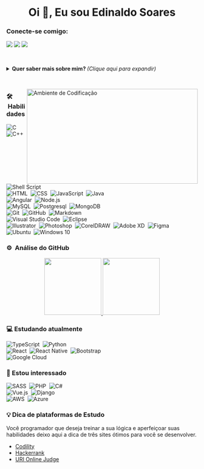 <!--
**ednaldosdl/ednaldosdl** is a ✨ _special_ ✨ repository because its `README.md` (this file) appears on your GitHub profile.

Here are some ideas to get you started:

- 🔭 I’m currently working on ...
- 🌱 I’m currently learning ...
- 👯 I’m looking to collaborate on ...
- 🤔 I’m looking for help with ...
- 💬 Ask me about ...
- 📫 How to reach me: ...
- 😄 Pronouns: ...
- ⚡ Fun fact: ...
-->

<h1 align="center">Oi 👋, Eu sou Edinaldo Soares</h1>

<h3 align="left">Conecte-se comigo:</h3>

<p align="left">
<a href="https://linkedin.com/in/edinaldo-soares-44243b151"><img src="https://img.shields.io/badge/-Edinaldo-05122A?style=flat&logo=linkedin"/></a>
<a href="https://mail.google.com/mail/u/0/?tab=rm&ogbl&pli=1#inbox"><img src="https://img.shields.io/badge/-@edinaldosdl-05122A?style=flat&logo=instagram"/></a>
<a href="https://mail.google.com/mail/u/0/?tab=rm&ogbl&pli=1#inbox"><img src="https://img.shields.io/badge/-ednaldosdl-05122A?style=flat&logo=gmail"/></a>
</p>

&nbsp;

<details>
  <summary> <b> Quer saber mais sobre mim? </b> <i>(Clique aqui para expandir)</i> </summary>
  
### Seja bem vindo ao meu repositório! 👋
##### Estou cursando Análise e Desenvolvimente de Sistemas, em busca de oportunidades e colaboração em projetos relacionados à Front-End e aprimorar o conhecimento.

- 🔍 Atualmente aberto a novas oportunidades.
- 🔭 Trabalhando em um projeto de E-Commerce Pessoal (em andamento) e também estou aprimorar conhecimento em estrutura de dados e algoritmos regularmente.
- 🌱 Estudando Front-End e aprofundando o conhecimento em Javascrit.
- 🤝 Neste momento busco colaborar com projetos Front-end e a profundar os conhecimentos.
- 💬 Sobre mim: Aficionado por tecnologia, séries e filmes!

aqui fica reunido a maioria dos meus projetos de estudo, a minha evolução diária em busca de aprimorar as habilidades como Desenvolvedor. 🏆

</details>

&nbsp;

<img alt="Ambiente de Codificação" src="https://miro.medium.com/max/1600/1*yFrNGL0yZeXNTwIFHdalbQ.gif" align="right" width="450" height="250"/>

### 🛠 &nbsp;Habilidades

![C](https://img.shields.io/badge/-C-05122A?style=flat&logo=C&logoColor=A8B9CC)&nbsp;
![C++](https://img.shields.io/badge/-C++-05122A?style=flat&logo=C%2B%2B&logoColor=00599C)&nbsp;
![Shell Script](https://img.shields.io/badge/-ShellScript-05122A?style=flat&logo=gnu-bash)&nbsp;\
![HTML](https://img.shields.io/badge/-HTML-05122A?style=flat&logo=HTML5)&nbsp;
![CSS](https://img.shields.io/badge/-CSS-05122A?style=flat&logo=CSS3&logoColor=1572B6)&nbsp;
![JavaScript](https://img.shields.io/badge/-JavaScript-05122A?style=flat&logo=javascript)&nbsp;
![Java](https://img.shields.io/badge/-Java-05122A?style=flat&logo=Java&logoColor=FFA518)\
![Angular](https://img.shields.io/badge/-Angular-05122A?style=flat&logo=angular)&nbsp;
![Node.js](https://img.shields.io/badge/-Node.js-05122A?style=flat&logo=node.js)\
![MySQL](https://img.shields.io/badge/-MySQL-05122A?style=flat-square&logo=mysql&logoColor=white)&nbsp;
![Postgresql](https://img.shields.io/badge/-Postgresql-05122A?style=flat-square&logo=postgresql&logoColor=white)&nbsp;
![MongoDB](https://img.shields.io/badge/-MongoDB-05122A?style=flat&logo=mongodb)\
![Git](https://img.shields.io/badge/-Git-05122A?style=flat&logo=git)&nbsp;
![GitHub](https://img.shields.io/badge/-GitHub-05122A?style=flat&logo=github)&nbsp;
![Markdown](https://img.shields.io/badge/-Markdown-05122A?style=flat&logo=markdown)\
![Visual Studio Code](https://img.shields.io/badge/-Visual%20Studio%20Code-05122A?style=flat&logo=visual-studio-code&logoColor=007ACC)&nbsp;
![Eclipse](https://img.shields.io/badge/-Eclipse-05122A?style=flat&logo=eclipse-ide&logoColor=2C2255)\
![Illustrator](https://img.shields.io/badge/-Illustrator-05122A?style=flat&logo=adobe-illustrator)&nbsp;
![Photoshop](https://img.shields.io/badge/-Photoshop-05122A?style=flat&logo=adobe-photoshop)&nbsp;
![CorelDRAW](https://img.shields.io/badge/-CorelDRAW-05122A?style=flat&logo=coreldraw)&nbsp;
![Adobe XD](https://img.shields.io/badge/-AdobeXD-05122A?style=flat&logo=adobe-xd)&nbsp;
![Figma](https://img.shields.io/badge/-Figma-05122A?style=flat&logo=figma)\
![Ubuntu](https://img.shields.io/badge/-Ubuntu-05122A?style=flat&logo=ubuntu)&nbsp;
![Windows 10](https://img.shields.io/badge/-Windows10-05122A?style=flat&logo=windows)&nbsp;

### ⚙️ &nbsp;Análise do GitHub

<p align="center">
<a href="https://github.com/ednaldosdl">
  <img height="150em" src="https://github-readme-stats-eight-theta.vercel.app/api?username=ednaldosdl&show_icons=true&theme=algolia&include_all_commits=true&count_private=true"/>
  <img height="150em" src="https://github-readme-stats-eight-theta.vercel.app/api/top-langs/?username=ednaldosdl&layout=compact&langs_count=8&theme=algolia"/>
</a>
</p>
 
### 💻 Estudando atualmente
![TypeScript](https://img.shields.io/badge/TypeScript-05122A?style=flat&logo=typescript)&nbsp;
![Python](https://img.shields.io/badge/-Python-05122A?style=flat&logo=python)\
![React](https://img.shields.io/badge/-React-05122A?style=flat&logo=react)&nbsp;
![React Native](https://img.shields.io/badge/-ReactNative-05122A?style=flat&logo=react&logoColor=563D7C)&nbsp;
![Bootstrap](https://img.shields.io/badge/-Bootstrap-05122A?style=flat&logo=bootstrap&logoColor=563D7C)\
![Google Cloud](https://img.shields.io/badge/GoogleCloud-05122A?style=flat&logo=google-cloud)&nbsp;

### 👀 Estou interessado

![SASS](https://img.shields.io/badge/-SASS-05122A?style=flat&logo=SASS)&nbsp;
![PHP](https://img.shields.io/badge/-PHP-05122A?style=flat&logo=php)&nbsp;
![C#](https://img.shields.io/badge/-c%23%20-05122A?style=flat&logo=c-sharp)\
![Vue.js](https://img.shields.io/badge/-Vue.js-05122A?style=flat&logo=vue.js)&nbsp;
![Django](https://img.shields.io/badge/-Django-05122A?style=flat&logo=django&logoColor=092E20)\
![AWS](https://img.shields.io/badge/-AWS-05122A?style=flat&logo=amazon-aws)&nbsp;
![Azure](https://img.shields.io/badge/-Azure-05122A?style=flat&logo=azure-devops)&nbsp;

### 💡 Dica de plataformas de Estudo
Você programador que deseja treinar a sua lógica e aperfeiçoar suas habilidades deixo aqui a dica de três sites ótimos para você se desenvolver.

- [Codility](https://app.codility.com/programmers/)
- [Hackerrank](https://www.hackerrank.com/)
- [URI Online Judge](https://www.urionlinejudge.com.br/judge/en/login)
